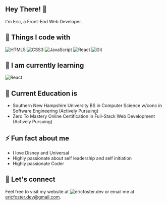 ## Hey There! 👋

<p>I'm Eric, a Front-End Web Developer.</p>

## 🔭 Things I code with
![HTML5](https://img.shields.io/badge/-HTML5-F05032?style=for-the-badge&logo=html5&logoColor=ffffff)
![CSS3](https://img.shields.io/badge/-CSS3-007ACC?style=for-the-badge&logo=css3)
![JavaScript](https://img.shields.io/badge/-JavaScript-%23F7DF1C?style=for-the-badge&logo=javascript&logoColor=000000&labelColor=%23F7DF1C&color=%23FFCE5A)
![React](https://img.shields.io/badge/-React-222222?style=for-the-badge&logo=react)
![Git](https://img.shields.io/badge/-Git-F05032?style=for-the-badge&logo=git&logoColor=ffffff)

## 🌱 I am currently learning
![React](https://img.shields.io/badge/-React-222222?style=for-the-badge&logo=react)

## :school: Current Education is
- Southern New Hampshire University BS in Computer Science w/conc in Software Engineering (Actively Pursuing)
- Zero To Mastery Online Certification in Full-Stack Web Development (Actively Pursuing)

## ⚡ Fun fact about me
- I love Disney and Universal
- Highly passionate about self leadership and self initiation
- Highly passionate Coder

## 👯 Let's connect
Feel free to visit my website at ![ericfoster.dev](ericfoster.dev) or email me at ericfoster.dev@gmail.com.
